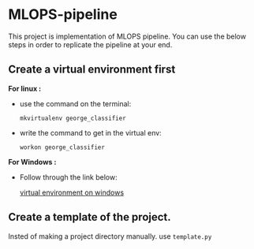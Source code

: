 
# MLOPS-pipeline

This project is implementation of MLOPS pipeline. 
You can use the below steps in order to replicate the pipeline at your end.

## Create a virtual environment first

**For linux :**
  - use the command on the terminal:
    
    `mkvirtualenv george_classifier`

  - write the command to get in the virtual env:
    
    `workon george_classifier`

  **For Windows :**
  - Follow through the link below:
    
    [virtual environment on windows](https://medium.com/co-learning-lounge/create-virtual-environment-python-windows-2021-d947c3a3ca78)


## Create a template of the project.

Insted of making a project directory manually. use `template.py`


